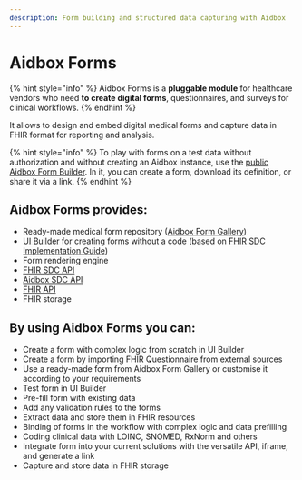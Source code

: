 ```yaml
---
description: Form building and structured data capturing with Aidbox
---
```


# Aidbox Forms

{% hint style="info" %}
Aidbox Forms is a **pluggable module** for healthcare vendors who need **to create digital forms**, questionnaires, and surveys for clinical workflows.
{% endhint %}

It allows to design and embed digital medical forms and capture data in FHIR format for reporting and analysis.

{% hint style="info" %}
To play with forms on a test data without authorization and without creating an Aidbox instance, use the [public Aidbox Form Builder](https://form-builder.aidbox.app/). In it, you can create a form, download its definition, or share it via a link.
{% endhint %}

## Aidbox Forms provides:

* Ready-made medical form repository ([Aidbox Form Gallery](add-aidbox-forms-library.md))
* [UI Builder](aidbox-ui-builder-alpha/) for creating forms without a code (based on [FHIR SDC Implementation Guide](https://build.fhir.org/ig/HL7/sdc/index.html))
* Form rendering engine
* [FHIR SDC API](../../reference/aidbox-forms/fhir-sdc-api.md)
* [Aidbox SDC API](../../reference/aidbox-forms/aidbox-sdc-api.md)
* [FHIR API](broken-reference)
* FHIR storage

## By using Aidbox Forms you can:

* Create a form with complex logic from scratch in UI Builder
* Create a form by importing FHIR Questionnaire from external sources
* Use a ready-made form from Aidbox Form Gallery or customise it according to your requirements
* Test form in UI Builder&#x20;
* Pre-fill form with existing data
* Add any validation rules to the forms
* Extract data and store them in FHIR resources
* Binding of forms in the workflow with complex logic and data prefilling
* Coding clinical data with LOINC, SNOMED, RxNorm and others
* Integrate form into your current solutions with the versatile API, iframe, and generate a link
* Capture and store data in FHIR storage
